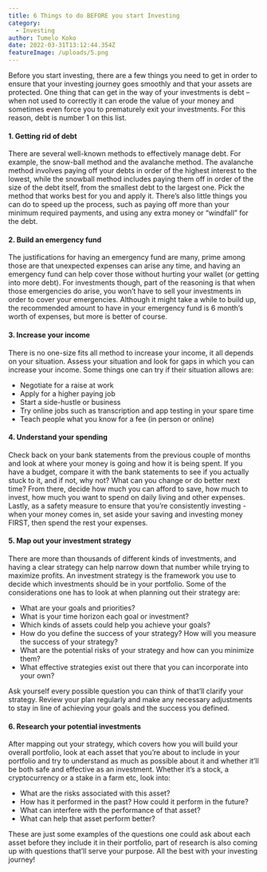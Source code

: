 ```yaml
---
title: 6 Things to do BEFORE you start Investing
category:
  - Investing
author: Tumelo Koko
date: 2022-03-31T13:12:44.354Z
featureImage: /uploads/5.png
---
```

Before you start investing, there are a few things you need to get in order to ensure that your investing journey goes smoothly and that your assets are protected. One thing that can get in the way of your investments is debt – when not used to correctly it can erode the value of your money and sometimes even force you to prematurely exit your investments. For this reason, debt is number 1 on this list.

#### 1. Getting rid of debt

There are several well-known methods to effectively manage debt. For example, the snow-ball method and the avalanche method. The avalanche method involves paying off your debts in order of the highest interest to the lowest, while the snowball method includes paying them off in order of the size of the debt itself, from the smallest debt to the largest one. Pick the method that works best for you and apply it. There’s also little things you can do to speed up the process, such as paying off more than your minimum required payments, and using any extra money or “windfall” for the debt.

#### 2. Build an emergency fund

The justifications for having an emergency fund are many, prime among those are that unexpected expenses can arise any time, and having an emergency fund can help cover those without hurting your wallet (or getting into more debt). For investments though, part of the reasoning is that when those emergencies do arise, you won’t have to sell your investments in order to cover your emergencies. Although it might take a while to build up, the recommended amount to have in your emergency fund is 6 month’s worth of expenses, but more is better of course.

#### 3. Increase your income

There is no one-size fits all method to increase your income, it all depends on your situation. Assess your situation and look for gaps in which you can increase your income. Some things one can try if their situation allows are:

* Negotiate for a raise at work
* Apply for a higher paying job
* Start a side-hustle or business
* Try online jobs such as transcription and app testing in your spare time
* Teach people what you know for a fee (in person or online)

#### 4. Understand your spending

Check back on your bank statements from the previous couple of months and look at where your money is going and how it is being spent. If you have a budget, compare it with the bank statements to see if you actually stuck to it, and if not, why not? What can you change or do better next time? From there, decide how much you can afford to save, how much to invest, how much you want to spend on daily living and other expenses. Lastly, as a safety measure to ensure that you’re consistently investing - when your money comes in, set aside your saving and investing money FIRST, then spend the rest your expenses.

#### 5. Map out your investment strategy

There are more than thousands of different kinds of investments, and having a clear strategy can help narrow down that number while trying to maximize profits. An investment strategy is the framework you use to decide which investments should be in your portfolio. Some of the considerations one has to look at when planning out their strategy are:

* What are your goals and priorities?
* What is your time horizon each goal or investment?
* Which kinds of assets could help you achieve your goals?
* How do you define the success of your strategy? How will you measure the success of your strategy?
* What are the potential risks of your strategy and how can you minimize them?
* What effective strategies exist out there that you can incorporate into your own?

Ask yourself every possible question you can think of that’ll clarify your strategy. Review your plan regularly and make any necessary adjustments to stay in line of achieving your goals and the success you defined.

#### 6. Research your potential investments

After mapping out your strategy, which covers how you will build your overall portfolio, look at each asset that you’re about to include in your portfolio and try to understand as much as possible about it and whether it’ll be both safe and effective as an investment. Whether it’s a stock, a cryptocurrency or a stake in a farm etc, look into:

* What are the risks associated with this asset?
* How has it performed in the past? How could it perform in the future?
* What can interfere with the performance of that asset?
* What can help that asset perform better?

These are just some examples of the questions one could ask about each asset before they include it in their portfolio, part of research is also coming up with questions that’ll serve your purpose. All the best with your investing journey!